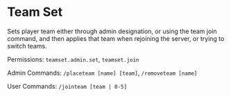 # Team Set
Sets player team either through admin designation, or using the team join command, and then applies that team when rejoining the server, or trying to switch teams. 

Permissions: ``teamset.admin.set``, ``teamset.join``

Admin Commands: ``/placeteam [name] [team]``, ``/removeteam [name]``

User Commands: ``/jointeam [team | 0-5]``
